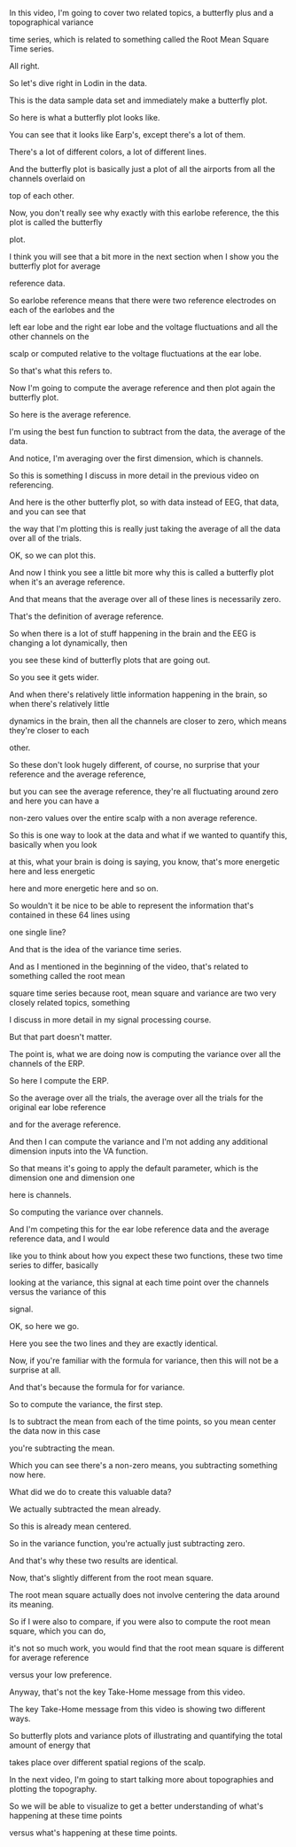 In this video, I'm going to cover two related topics, a butterfly plus and a topographical variance

time series, which is related to something called the Root Mean Square Time series.

All right.

So let's dive right in Lodin in the data.

This is the data sample data set and immediately make a butterfly plot.

So here is what a butterfly plot looks like.

You can see that it looks like Earp's, except there's a lot of them.

There's a lot of different colors, a lot of different lines.

And the butterfly plot is basically just a plot of all the airports from all the channels overlaid on

top of each other.

Now, you don't really see why exactly with this earlobe reference, the this plot is called the butterfly

plot.

I think you will see that a bit more in the next section when I show you the butterfly plot for average

reference data.

So earlobe reference means that there were two reference electrodes on each of the earlobes and the

left ear lobe and the right ear lobe and the voltage fluctuations and all the other channels on the

scalp or computed relative to the voltage fluctuations at the ear lobe.

So that's what this refers to.

Now I'm going to compute the average reference and then plot again the butterfly plot.

So here is the average reference.

I'm using the best fun function to subtract from the data, the average of the data.

And notice, I'm averaging over the first dimension, which is channels.

So this is something I discuss in more detail in the previous video on referencing.

And here is the other butterfly plot, so with data instead of EEG, that data, and you can see that

the way that I'm plotting this is really just taking the average of all the data over all of the trials.

OK, so we can plot this.

And now I think you see a little bit more why this is called a butterfly plot when it's an average reference.

And that means that the average over all of these lines is necessarily zero.

That's the definition of average reference.

So when there is a lot of stuff happening in the brain and the EEG is changing a lot dynamically, then

you see these kind of butterfly plots that are going out.

So you see it gets wider.

And when there's relatively little information happening in the brain, so when there's relatively little

dynamics in the brain, then all the channels are closer to zero, which means they're closer to each

other.

So these don't look hugely different, of course, no surprise that your reference and the average reference,

but you can see the average reference, they're all fluctuating around zero and here you can have a

non-zero values over the entire scalp with a non average reference.

So this is one way to look at the data and what if we wanted to quantify this, basically when you look

at this, what your brain is doing is saying, you know, that's more energetic here and less energetic

here and more energetic here and so on.

So wouldn't it be nice to be able to represent the information that's contained in these 64 lines using

one single line?

And that is the idea of the variance time series.

And as I mentioned in the beginning of the video, that's related to something called the root mean

square time series because root, mean square and variance are two very closely related topics, something

I discuss in more detail in my signal processing course.

But that part doesn't matter.

The point is, what we are doing now is computing the variance over all the channels of the ERP.

So here I compute the ERP.

So the average over all the trials, the average over all the trials for the original ear lobe reference

and for the average reference.

And then I can compute the variance and I'm not adding any additional dimension inputs into the VA function.

So that means it's going to apply the default parameter, which is the dimension one and dimension one

here is channels.

So computing the variance over channels.

And I'm competing this for the ear lobe reference data and the average reference data, and I would

like you to think about how you expect these two functions, these two time series to differ, basically

looking at the variance, this signal at each time point over the channels versus the variance of this

signal.

OK, so here we go.

Here you see the two lines and they are exactly identical.

Now, if you're familiar with the formula for variance, then this will not be a surprise at all.

And that's because the formula for for variance.

So to compute the variance, the first step.

Is to subtract the mean from each of the time points, so you mean center the data now in this case

you're subtracting the mean.

Which you can see there's a non-zero means, you subtracting something now here.

What did we do to create this valuable data?

We actually subtracted the mean already.

So this is already mean centered.

So in the variance function, you're actually just subtracting zero.

And that's why these two results are identical.

Now, that's slightly different from the root mean square.

The root mean square actually does not involve centering the data around its meaning.

So if I were also to compare, if you were also to compute the root mean square, which you can do,

it's not so much work, you would find that the root mean square is different for average reference

versus your low preference.

Anyway, that's not the key Take-Home message from this video.

The key Take-Home message from this video is showing two different ways.

So butterfly plots and variance plots of illustrating and quantifying the total amount of energy that

takes place over different spatial regions of the scalp.

In the next video, I'm going to start talking more about topographies and plotting the topography.

So we will be able to visualize to get a better understanding of what's happening at these time points

versus what's happening at these time points.